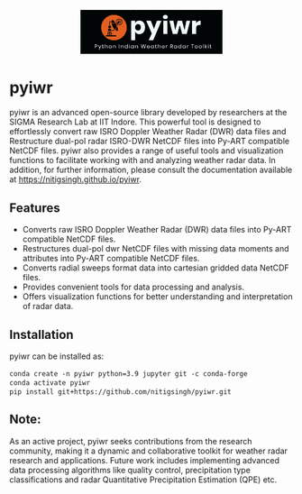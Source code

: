 

<p align="center">
  <img src="pyiwr.png" alt="pyiwr" width="50%">
</p>






# pyiwr

pyiwr is an advanced open-source library developed by researchers at the SIGMA Research Lab at IIT Indore. This powerful tool is designed to effortlessly convert raw ISRO Doppler Weather Radar (DWR) data files and Restructure dual-pol radar ISRO-DWR NetCDF files into Py-ART compatible NetCDF files. pyiwr also provides a range of useful tools and visualization functions to facilitate working with and analyzing weather radar data. In addition, for further information, please consult the documentation available at https://nitigsingh.github.io/pyiwr.

## Features

- Converts raw ISRO Doppler Weather Radar (DWR) data files into Py-ART compatible NetCDF files.
- Restructures dual-pol dwr NetCDF files with missing data moments and attributes into Py-ART compatible NetCDF files.
- Converts radial sweeps format data into cartesian gridded data NetCDF files.
- Provides convenient tools for data processing and analysis.
- Offers visualization functions for better understanding and interpretation of radar data.

## Installation

pyiwr can be installed as:
```shell
conda create -n pyiwr python=3.9 jupyter git -c conda-forge
conda activate pyiwr
pip install git+https://github.com/nitigsingh/pyiwr.git
```

## Note:
As an active project, pyiwr seeks contributions from the research community, making it a dynamic and collaborative toolkit for weather radar research and applications. Future work includes implementing advanced data processing algorithms like quality control, precipitation type classifications and radar Quantitative Precipitation Estimation (QPE) etc.

